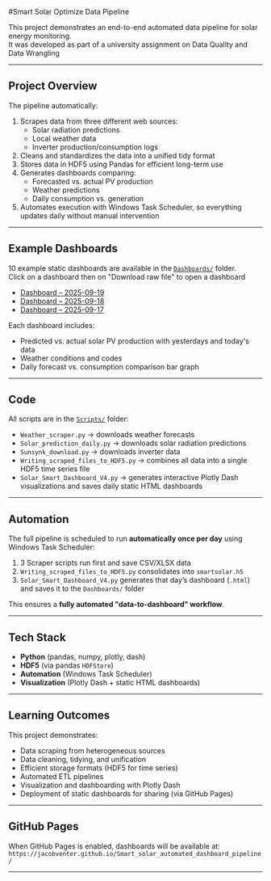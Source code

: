 #Smart Solar Optimize Data Pipeline

This project demonstrates an end-to-end automated data pipeline for solar energy monitoring.  
It was developed as part of a university assignment on Data Quality and Data Wrangling

---

## Project Overview

The pipeline automatically:
1. Scrapes data from three different web sources:
   - Solar radiation predictions
   - Local weather data
   - Inverter production/consumption logs
2. Cleans and standardizes the data into a unified tidy format
3. Stores data in HDF5 using Pandas for efficient long-term use
4. Generates dashboards comparing:
   - Forecasted vs. actual PV production
   - Weather predictions
   - Daily consumption vs. generation
5. Automates execution with Windows Task Scheduler, so everything updates daily without manual intervention

---

## Example Dashboards

10 example static dashboards are available in the [`Dashboards/`](Dashboards) folder.  
Click on a dashboard then on "Download raw file" to open a dashboard

- [Dashboard – 2025-09-19](Dashboards/solar_dashboard_2025-09-19.html)  
- [Dashboard – 2025-09-18](Dashboards/solar_dashboard_2025-09-18.html)  
- [Dashboard – 2025-09-17](Dashboards/solar_dashboard_2025-09-17.html)
  

Each dashboard includes:
- Predicted vs. actual solar PV production with yesterdays and today's data
- Weather conditions and codes
- Daily forecast vs. consumption comparison bar graph

---

## Code

All scripts are in the [`Scripts/`](Scripts) folder:

- `Weather_scraper.py` → downloads weather forecasts  
- `Solar_prediction_daily.py` → downloads solar radiation predictions  
- `Sunsynk_download.py` → downloads inverter data 
- `Writing_scraped_files_to_HDF5.py` → combines all data into a single HDF5 time series file  
- `Solar_Smart_Dashboard_V4.py` → generates interactive Plotly Dash visualizations and saves daily static HTML dashboards  

---

## Automation

The full pipeline is scheduled to run **automatically once per day** using Windows Task Scheduler:

1. 3 Scraper scripts run first and save CSV/XLSX data  
2. `Writing_scraped_files_to_HDF5.py` consolidates into `smartsolar.h5`  
3. `Solar_Smart_Dashboard_V4.py` generates that day’s dashboard (`.html`) and saves it to the `Dashboards/` folder  

This ensures a **fully automated "data-to-dashboard" workflow**.

---

## Tech Stack

- **Python** (pandas, numpy, plotly, dash)  
- **HDF5** (via pandas `HDFStore`)  
- **Automation** (Windows Task Scheduler)  
- **Visualization** (Plotly Dash + static HTML dashboards)  

---

## Learning Outcomes

This project demonstrates:
- Data scraping from heterogeneous sources
- Data cleaning, tidying, and unification
- Efficient storage formats (HDF5 for time series)
- Automated ETL pipelines
- Visualization and dashboarding with Plotly Dash
- Deployment of static dashboards for sharing (via GitHub Pages)

---

## GitHub Pages

When GitHub Pages is enabled, dashboards will be available at:  
`https://jacobventer.github.io/Smart_solar_automated_dashboard_pipeline/`

---

